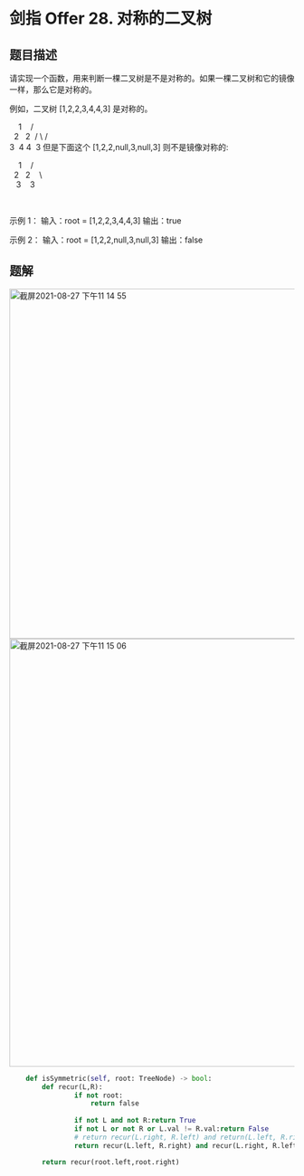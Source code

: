 # 剑指 Offer 28. 对称的二叉树
## 题目描述
请实现一个函数，用来判断一棵二叉树是不是对称的。如果一棵二叉树和它的镜像一样，那么它是对称的。

例如，二叉树 [1,2,2,3,4,4,3] 是对称的。

    1
   / \
  2   2
 / \ / \
3  4 4  3
但是下面这个 [1,2,2,null,3,null,3] 则不是镜像对称的:

    1
   / \
  2   2
   \   \
   3    3

 

示例 1：
输入：root = [1,2,2,3,4,4,3]
输出：true

示例 2：
输入：root = [1,2,2,null,3,null,3]
输出：false


## 题解
<img width="619" alt="截屏2021-08-27 下午11 14 55" src="https://user-images.githubusercontent.com/49756528/131150036-59f2addc-adaa-4a09-ac44-641abc0f9515.png">
<img width="757" alt="截屏2021-08-27 下午11 15 06" src="https://user-images.githubusercontent.com/49756528/131150173-482be5e8-1e14-4c6b-96ed-c20090130a4d.png">

```python
    def isSymmetric(self, root: TreeNode) -> bool:
        def recur(L,R):       
                if not root:
                    return false
                    
                if not L and not R:return True
                if not L or not R or L.val != R.val:return False 
                # return recur(L.right, R.left) and return(L.left, R.right) 不可以这样写
                return recur(L.left, R.right) and recur(L.right, R.left)

        return recur(root.left,root.right)

```
